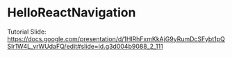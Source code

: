 # HelloReactNavigation

Tutorial Slide: https://docs.google.com/presentation/d/1HlRhFxmKkAjG9yRumDcSFybt1pQSlr1W4L_vrWUdaFQ/edit#slide=id.g3d004b9088_2_111
